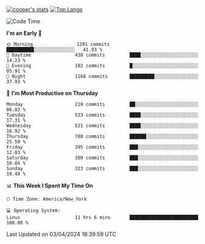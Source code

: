 [![cooper's stats](https://github-readme-stats-l2ak-km2n59e3j-coopjzs-projects.vercel.app/api?username=coopjz&count_private=true)](https://github.com/coopjz/github-readme-stats)
[![Top Langs](https://github-readme-stats-l2ak-km2n59e3j-coopjzs-projects.vercel.app/api/top-langs/?username=coopjz&count_private=true&langs_count=8&layout=compact&&hide=C)](https://github.com/coopjz/github-readme-stats)
<!--START_SECTION:waka-->
![Code Time](http://img.shields.io/badge/Code%20Time-10%20hrs%2013%20mins-blue)

**I'm an Early 🐤** 

```text
🌞 Morning                1291 commits        ██████████░░░░░░░░░░░░░░░   41.93 % 
🌆 Daytime                438 commits         ████░░░░░░░░░░░░░░░░░░░░░   14.23 % 
🌃 Evening                182 commits         █░░░░░░░░░░░░░░░░░░░░░░░░   05.91 % 
🌙 Night                  1168 commits        █████████░░░░░░░░░░░░░░░░   37.93 % 
```
📅 **I'm Most Productive on Thursday** 

```text
Monday                   210 commits         ██░░░░░░░░░░░░░░░░░░░░░░░   06.82 % 
Tuesday                  533 commits         ████░░░░░░░░░░░░░░░░░░░░░   17.31 % 
Wednesday                521 commits         ████░░░░░░░░░░░░░░░░░░░░░   16.92 % 
Thursday                 788 commits         ██████░░░░░░░░░░░░░░░░░░░   25.59 % 
Friday                   395 commits         ███░░░░░░░░░░░░░░░░░░░░░░   12.83 % 
Saturday                 309 commits         ███░░░░░░░░░░░░░░░░░░░░░░   10.04 % 
Sunday                   323 commits         ███░░░░░░░░░░░░░░░░░░░░░░   10.49 % 
```


📊 **This Week I Spent My Time On** 

```text
🕑︎ Time Zone: America/New_York

💻 Operating System: 
Linux                    11 hrs 6 mins       █████████████████████████   100.00 % 
```


 Last Updated on 03/04/2024 18:39:59 UTC
<!--END_SECTION:waka-->
